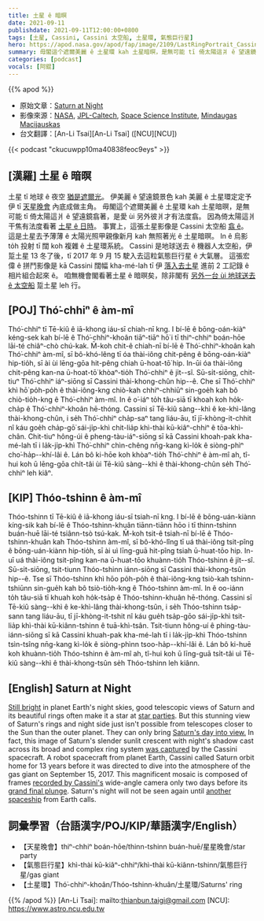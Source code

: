 ```yaml
---
title: 土星 ê 暗暝
date: 2021-09-11
publishdate: 2021-09-11T12:00:00+0800
tags: [土星, Cassini, Cassini 太空船, 土星環, 氣態巨行星]
hero: https://apod.nasa.gov/apod/fap/image/2109/LastRingPortrait_Cassini_1080.jpg
summary: 毋閣這个遮爾美麗 ê 土星環 kah 土星暗暝，是無可能 tī 倚太陽這爿 ê 望遠鏡翕著，是愛 ùi 另外彼爿才有法度翕。
categories: [podcast]
vocals: [阿錕]
---
```


{{% apod %}}

- 原始文章：[Saturn at Night](https://apod.nasa.gov/apod/ap210911.html)
- 影像來源：[NASA](https://www.nasa.gov/), [JPL-Caltech](http://www.jpl.nasa.gov), [Space Science Institute](http://www.spacescience.org/index.php), [Mindaugas Macijauskas](https://plus.google.com/+MindaugasMacijauskas)
- 台文翻譯：[An-Li Tsai][An-Li Tsai] ([NCU][NCU])

{{< podcast "ckucuwpp10ma40838feoc9eys" >}}

## [漢羅] 土星 ê 暗暝
土星 tī 地球 ê 夜空 [猶是遮爾光][Still bright]。
伊美麗 ê 望遠鏡景色 kah 美麗 ê 土星環定定予伊 tī [天星晚會][star parties] 內底成做主角。
毋閣這个遮爾美麗 ê 土星環 kah 土星暗暝，是無可能 tī 倚太陽這爿 ê 望遠鏡翕著，是愛 ùi 另外彼爿才有法度翕。
因為倚太陽這爿干焦有法度看著 [土星 ê 日時][Saturn's day into view.]。
事實上，這張土星影像是 Cassini 太空船 [翕 ê][was captured]。
這是土星去予薄薄 ê 太陽光照甲親像新月 kah 無照著光 ê 土星暗暝。
In ê 烏影 to̍h 投射 tī 闊 koh 複雜 ê 土星環系統。
Cassini 是地球送去 ê 機器人太空船，伊踅土星 13 冬了後，tī 2017 年 9 月 15 駛入去這粒氣態巨行星 ê 大氣層。
這張宏偉 ê 拼鬥影像是 kā Cassini 闊幅 kha-mé-lah tī 伊 [落入去土星][grand final plunge] 進前 2 工記錄 ê 相片組合起來 ê。
咱無機會閣看著土星 ê 暗暝矣，除非閣有 [另外一台 ùi 地球送去 ê 太空船][another spaceship] 踅土星 leh 行。

## [POJ] Thó͘-chhiⁿ ê àm-mî
Thó͘-chhiⁿ tī Tē-kiû ê iā-khong iáu-sī chiah-nī kng.
I bí-lē ê bōng-oán-kiàⁿ kéng-sek kah bí-lē ê Thó͘-chhiⁿ-khoân tiāⁿ-tiāⁿ hō͘ i tī thiⁿ-chhiⁿ boán-hōe lāi-té chiâⁿ-chò chú-kak.
M̄-koh chit-ê chiah-nī bí-lē ê Thó͘-chhiⁿ-khoân kah Thó͘-chhiⁿ àm-mî, sī bô-khó-lêng tī óa thài-iông chit-pêng ê bōng-oán-kiàⁿ hip-tio̍h, sī ài ùi lēng-gōa hit-pêng chiah ū-hoat-tō͘ hip.
In-ūi óa thài-iông chit-pêng kan-na ū-hoat-tō͘ khòaⁿ-tio̍h Thó͘-chhiⁿ ê ji̍t--sî.
Sū-si̍t-siōng, chit-tiuⁿ Thó͘-chhiⁿ iáⁿ-siōng sī Cassini thài-khong-chûn hip--ê.
Che sī Thó͘-chhiⁿ khì hō͘ po̍h-po̍h ê thài-iông-kng chiò-kah chhiⁿ-chhiūⁿ sin-goe̍h kah bô chiò-tio̍h-kng ê Thó͘-chhiⁿ àm-mî.
In ê o͘-iáⁿ to̍h tâu-siā tī khoah koh ho̍k-cha̍p ê Thó͘-chhiⁿ-khoân hē-thóng.
Cassini sī Tē-kiû sàng--khì ê ke-khì-lâng thài-khong-chûn, i se̍h Thó͘-chhiⁿ cha̍p-saⁿ tang liáu-āu, tī jī-khòng-it-chhit nî káu goe̍h cha̍p-gō͘ sái-ji̍p-khì chit-lia̍p khì-thài kū-kiâⁿ-chhiⁿ ê tōa-khì-chân.
Chit-tiuⁿ hông-úi ê pheng-tàu-iáⁿ-siōng sī kā Cassini khoah-pak kha-mé-lah tī i la̍k-ji̍p-khì Thó͘-chhiⁿ chìn-chêng nn̄g-kang kì-lo̍k ê siòng-phìⁿ cho͘-ha̍p--khí-lâi ê.
Lán bô ki-hōe koh khòaⁿ-tio̍h Thó͘-chhiⁿ ê àm-mî ah, tî-hui koh ū lēng-gōa chi̍t-tâi ùi Tē-kiû sàng--khì ê thài-khong-chûn se̍h Thó͘-chhiⁿ leh kiâⁿ.

## [KIP] Thóo-tshinn ê àm-mî
Thóo-tshinn tī Tē-kiû ê iā-khong iáu-sī tsiah-nī kng.
I bí-lē ê bōng-uán-kiànn kíng-sik kah bí-lē ê Thóo-tshinn-khuân tiānn-tiānn hōo i tī thinn-tshinn buán-huē lāi-té tsiânn-tsò tsú-kak.
M̄-koh tsit-ê tsiah-nī bí-lē ê Thóo-tshinn-khuân kah Thóo-tshinn àm-mî, sī bô-khó-lîng tī uá thài-iông tsit-pîng ê bōng-uán-kiànn hip-tio̍h, sī ài uì līng-guā hit-pîng tsiah ū-huat-tōo hip.
In-uī uá thài-iông tsit-pîng kan-na ū-huat-tōo khuànn-tio̍h Thóo-tshinn ê ji̍t--sî.
Sū-si̍t-siōng, tsit-tiunn Thóo-tshinn iánn-siōng sī Cassini thài-khong-tsûn hip--ê.
Tse sī Thóo-tshinn khì hōo po̍h-po̍h ê thài-iông-kng tsiò-kah tshinn-tshiūnn sin-gue̍h kah bô tsiò-tio̍h-kng ê Thóo-tshinn àm-mî.
In ê oo-iánn to̍h tâu-siā tī khuah koh ho̍k-tsa̍p ê Thóo-tshinn-khuân hē-thóng.
Cassini sī Tē-kiû sàng--khì ê ke-khì-lâng thài-khong-tsûn, i se̍h Thóo-tshinn tsa̍p-sann tang liáu-āu, tī jī-khòng-it-tshit nî káu gue̍h tsa̍p-gōo sái-ji̍p-khì tsit-lia̍p khì-thài kū-kiânn-tshinn ê tuā-khì-tsân.
Tsit-tiunn hông-uí ê phing-tàu-iánn-siōng sī kā Cassini khuah-pak kha-mé-lah tī i la̍k-ji̍p-khì Thóo-tshinn tsìn-tsîng nn̄g-kang kì-lo̍k ê siòng-phìnn tsoo-ha̍p--khí-lâi ê.
Lán bô ki-huē koh khuànn-tio̍h Thóo-tshinn ê àm-mî ah, tî-hui koh ū līng-guā tsi̍t-tâi uì Tē-kiû sàng--khì ê thài-khong-tsûn se̍h Thóo-tshinn leh kiânn.

## [English] Saturn at Night
[Still bright][Still bright] in planet Earth's night skies, good telescopic views of Saturn and its beautiful rings often make it a star at [star parties][star parties].
But this stunning view of Saturn's rings and night side just isn't possible from telescopes closer to the Sun than the outer planet.
They can only bring [Saturn's day into view.][Saturn's day into view.]
In fact, this image of Saturn's slender sunlit crescent with night's shadow cast across its broad and complex ring system [was captured][was captured] by the Cassini spacecraft.
A robot spacecraft from planet Earth, Cassini called Saturn orbit home for 13 years before it was directed to dive into the atmosphere of the gas giant on September 15, 2017.
This magnificent mosaic is composed of frames [recorded by Cassini's][recorded by Cassini's] wide-angle camera only two days before its [grand final plunge][grand final plunge].
Saturn's night will not be seen again until [another spaceship][another spaceship] from Earth calls.

## 詞彙學習（台語漢字/POJ/KIP/華語漢字/English）
- 【天星晚會】thiⁿ-chhiⁿ boán-hōe/thinn-tshinn buán-huē/星星晚會/star party
- 【氣態巨行星】khì-thài kū-kiâⁿ-chhiⁿ/khì-thài kū-kiânn-tshinn/氣態巨行星/gas giant
- 【土星環】Thó͘-chhiⁿ-khoân/Thóo-tshinn-khuân/土星環/Saturns' ring


{{% /apod %}}
[An-Li Tsai]: mailto:thianbun.taigi@gmail.com
[NCU]: https://www.astro.ncu.edu.tw

[copyright]: https://apod.nasa.gov/apod/fap/lib/about_apod.html#srapply

[Still bright]:https://earthsky.org/brightest-stars/solitary-fomalhaut-guards-the-southern-sky/
[star parties]:https://nightsky.jpl.nasa.gov/clubs-and-events.cfm
[Saturn's day into view.]:https://spacetelescope.org/news/heic1917/
[was captured]:https://apod.nasa.gov/apod/ap170926.html
[recorded by Cassini's]:https://photojournal.jpl.nasa.gov/catalog/PIA17218
[grand final plunge]:https://solarsystem.nasa.gov/missions/cassini/the-journey/the-grand-finale/
[another spaceship]:https://www.nasa.gov/press-release/nasas-dragonfly-will-fly-around-titan-looking-for-origins-signs-of-life
